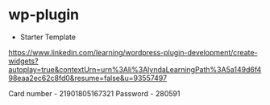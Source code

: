 # wp-plugin
- Starter Template



https://www.linkedin.com/learning/wordpress-plugin-development/create-widgets?autoplay=true&contextUrn=urn%3Ali%3AlyndaLearningPath%3A5a149d6f498eaa2ec62c8fd0&resume=false&u=93557497

Card number - 21901805167321
Password - 280591

